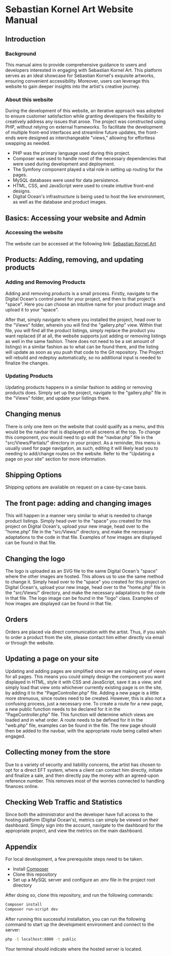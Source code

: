 # Sebastian Kornel Art Website Manual

## Introduction

### Background
This manual aims to provide comprehensive guidance to users and developers interested in engaging with Sebastian Kornel Art. This platform serves as an ideal showcase for Sebastian Kornel's exquisite artworks, ensuring convenient accessibility. Moreover, users can leverage this website to gain deeper insights into the artist's creative journey.

### About this website
During the development of this website, an iterative approach was adopted to ensure customer satisfaction while granting developers the flexibility to creatively address any issues that arose. The project was constructed using PHP, without relying on external frameworks. To facilitate the development of multiple front-end interfaces and streamline future updates, the front-ends were designed as interchangeable "views," allowing for effortless swapping as needed.

- PHP was the primary language used during this project.
- Composer was used to handle most of the necessary dependencies that were used during development and deployment.
- The Symfony component played a vital role in setting up routing for the pages.
- MySQL databases were used for data persistence.
- HTML, CSS, and JavaScript were used to create intuitive front-end designs.
- Digital Ocean's infrastructure is being used to host the live environment, as well as the database and product images.

## Basics: Accessing your website and Admin

### Accessing the website
The website can be accessed at the following link:
[Sebastian Kornel Art](https://sebastionkornel.studio/)

## Products: Adding, removing, and updating products

### Adding and Removing Products
Adding and removing products is a small process. Firstly, navigate to the Digital Ocean's control panel for your project, and then to that project's "space". Here you can choose an intuitive name for your product image and upload it to your "space". 

After that, simply navigate to where you installed the project, head over to the "Views" folder, wherein you will find the "gallery.php" view. Within that file, you will find all the product listings, simply replace the product you want replaced (if at all, the website supports just adding or removing listings as well in the same fashion. There does not need to be a set amount of listings) in a similar fashion as to what can be found there, and the listing will update as soon as you push that code to the Git repository. The Project will rebuild and redeploy automatically, so no additional input is needed to finalize the changes.

### Updating Products
Updating products happens in a similar fashion to adding or removing products does. Simply set up the project, navigate to the "gallery.php" file in the "Views" folder, and update your listings there.

## Changing menus
There is only one item on the website that could qualify as a menu, and this would be the navbar that is displayed on all screens at the top. To change this component, you would need to go edit the "navbar.php" file in the "src/Views/Partials/" directory in your project. As a reminder, this menu is usually used for page navigation, as such, editing it will likely lead you to needing to add/change routes on the website. Refer to the "Updating a page on your site" section for more information.

## Shipping Options
Shipping options are available on request on a case-by-case basis.

## The front page: adding and changing images
This will happen in a manner very similar to what is needed to change product listings. Simply head over to the "space" you created for this project on Digital Ocean's, upload your new image, head over to the "home.php" file in the "src/Views/" directory, and make the necessary adaptations to the code in that file. Examples of how images are displayed can be found in that file.

## Changing the logo


The logo is uploaded as an SVG file to the same Digital Ocean's "space" where the other images are hosted. This allows us to use the same method to change it. Simply head over to the "space" you created for this project on Digital Ocean's, upload your new image, head over to the "home.php" file in the "src/Views/" directory, and make the necessary adaptations to the code in that file. The logo image can be found in the "logo" class. Examples of how images are displayed can be found in that file.

## Orders
Orders are placed via direct communication with the artist. Thus, if you wish to order a product from the site, please contact him either directly via email or through the website.

## Updating a page on your site
Updating and adding pages are simplified since we are making use of views for all pages. This means you could simply design the component you want displayed in HTML, style it with CSS and JavaScript, save it as a view, and simply load that view onto whichever currently existing page is on the site, by adding it to the "PageController.php" file. Adding a new page is a little more strenuous, since routes need to be created. However, this is also not a confusing process, just a necessary one. To create a route for a new page, a new public function needs to be declared for it in the "PageController.php" file. This function will determine which views are loaded and in what order. A route needs to be defined for it in the "web.php" file, examples can be found in the file. The new page should then be added to the navbar, with the appropriate route being called when engaged.

## Collecting money from the store
Due to a variety of security and liability concerns, the artist has chosen to opt for a direct EFT system, where a client can contact him directly, initiate and finalize a sale, and then directly pay the money with an agreed-upon reference number. This removes most of the worries connected to handling finances online.

## Checking Web Traffic and Statistics
Since both the administrator and the developer have full access to the hosting platform (Digital Ocean's), metrics can simply be viewed on their dashboard. Simply sign into the account, navigate to the dashboard for the appropriate project, and view the metrics on the main dashboard.

## Appendix
For local development, a few prerequisite steps need to be taken.
- Install [Composer](https://getcomposer.org/)
- Clone this repository
- Set up a MySQL server and configure an .env file in the project root directory

After doing so, clone this repository, and run the following commands:
```bash
Composer install
Composer run-script dev
```
After running this successful installation, you can run the following command to start up the development environment and connect to the server:
```bash
php -S localhost:8000 -t public
```
Your terminal should indicate where the hosted server is located.
